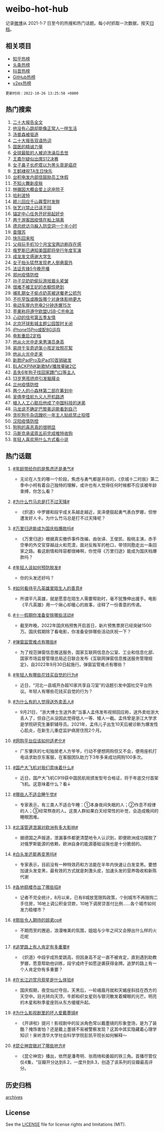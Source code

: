 # weibo-hot-hub

记录[微博](https://www.weibo.com)从 2021-1-7 日至今的热搜和热门话题。每小时抓取一次数据，按天[归档](archives)。

## 相关项目

- [知乎热榜](https://github.com/lonnyzhang423/zhihu-hot-hub)
- [头条热榜](https://github.com/lonnyzhang423/toutiao-hot-hub)
- [抖音热榜](https://github.com/lonnyzhang423/douyin-hot-hub)
- [GitHub热榜](https://github.com/lonnyzhang423/github-hot-hub)
- [v2ex热榜](https://github.com/lonnyzhang423/v2ex-hot-hub)


`更新时间：2022-10-26 13:25:58 +0800`

## 热门搜索

1. [二十大报告全文](https://m.weibo.cn/search?containerid=100103type%3D1%26t%3D10%26q%3D%23%E4%BA%8C%E5%8D%81%E5%A4%A7%E6%8A%A5%E5%91%8A%E5%85%A8%E6%96%87%23&stream_entry_id=51&isnewpage=1&extparam=seat%3D1%26pos%3D0%26cate%3D10103%26dgr%3D0%26filter_type%3Drealtimehot%26c_type%3D51%26display_time%3D1666761957%26pre_seqid%3D1666761957033022721252&luicode=10000011&lfid=106003type%253D25%2526t%253D3%2526disable_hot%253D1%2526filter_type%253Drealtimehot)
1. [他没有心跳却能像正常人一样生活](https://m.weibo.cn/search?containerid=100103type%3D1%26t%3D10%26q%3D%23%E4%BB%96%E6%B2%A1%E6%9C%89%E5%BF%83%E8%B7%B3%E5%8D%B4%E8%83%BD%E5%83%8F%E6%AD%A3%E5%B8%B8%E4%BA%BA%E4%B8%80%E6%A0%B7%E7%94%9F%E6%B4%BB%23&stream_entry_id=31&isnewpage=1&extparam=seat%3D1%26dgr%3D0%26q%3D%2523%25E4%25BB%2596%25E6%25B2%25A1%25E6%259C%2589%25E5%25BF%2583%25E8%25B7%25B3%25E5%258D%25B4%25E8%2583%25BD%25E5%2583%258F%25E6%25AD%25A3%25E5%25B8%25B8%25E4%25BA%25BA%25E4%25B8%2580%25E6%25A0%25B7%25E7%2594%259F%25E6%25B4%25BB%2523%26flag%3D0%26band_rank%3D1%26filter_type%3Drealtimehot%26pos%3D0%26realpos%3D1%26cate%3D0%26lcate%3D5001%26c_type%3D31%26display_time%3D1666761957%26pre_seqid%3D1666761957033022721252&luicode=10000011&lfid=106003type%253D25%2526t%253D3%2526disable_hot%253D1%2526filter_type%253Drealtimehot)
1. [汤普森被驱逐](https://m.weibo.cn/search?containerid=100103type%3D1%26t%3D10%26q%3D%23%E6%B1%A4%E6%99%AE%E6%A3%AE%E8%A2%AB%E9%A9%B1%E9%80%90%23&stream_entry_id=31&isnewpage=1&extparam=seat%3D1%26dgr%3D0%26q%3D%2523%25E6%25B1%25A4%25E6%2599%25AE%25E6%25A3%25AE%25E8%25A2%25AB%25E9%25A9%25B1%25E9%2580%2590%2523%26flag%3D1%26band_rank%3D2%26filter_type%3Drealtimehot%26pos%3D1%26realpos%3D2%26cate%3D0%26lcate%3D5001%26c_type%3D31%26display_time%3D1666761957%26pre_seqid%3D1666761957033022721252&luicode=10000011&lfid=106003type%253D25%2526t%253D3%2526disable_hot%253D1%2526filter_type%253Drealtimehot)
1. [二十大报告双语热词](https://m.weibo.cn/search?containerid=100103type%3D1%26t%3D10%26q%3D%23%E4%BA%8C%E5%8D%81%E5%A4%A7%E6%8A%A5%E5%91%8A%E5%8F%8C%E8%AF%AD%E7%83%AD%E8%AF%8D%23&stream_entry_id=31&isnewpage=1&extparam=seat%3D1%26dgr%3D0%26q%3D%2523%25E4%25BA%258C%25E5%258D%2581%25E5%25A4%25A7%25E6%258A%25A5%25E5%2591%258A%25E5%258F%258C%25E8%25AF%25AD%25E7%2583%25AD%25E8%25AF%258D%2523%26flag%3D0%26band_rank%3D3%26filter_type%3Drealtimehot%26pos%3D2%26realpos%3D3%26cate%3D0%26lcate%3D5001%26c_type%3D31%26display_time%3D1666761957%26pre_seqid%3D1666761957033022721252&luicode=10000011&lfid=106003type%253D25%2526t%253D3%2526disable_hot%253D1%2526filter_type%253Drealtimehot)
1. [国医的精诚力量](https://m.weibo.cn/search?containerid=100103type%3D1%26t%3D10%26q%3D%23%E5%9B%BD%E5%8C%BB%E7%9A%84%E7%B2%BE%E8%AF%9A%E5%8A%9B%E9%87%8F%23&stream_entry_id=31&isnewpage=1&extparam=seat%3D1%26adid%3D169050%26dgr%3D0%26q%3D%2523%25E5%259B%25BD%25E5%258C%25BB%25E7%259A%2584%25E7%25B2%25BE%25E8%25AF%259A%25E5%258A%259B%25E9%2587%258F%2523%26band_rank%3D4%26filter_type%3Drealtimehot%26pos%3D3%26cate%3D0%26lcate%3D5001%26c_type%3D31%26display_time%3D1666761957%26pre_seqid%3D1666761957033022721252&luicode=10000011&lfid=106003type%253D25%2526t%253D3%2526disable_hot%253D1%2526filter_type%253Drealtimehot)
1. [全球最脏的人被迫洗澡后去世](https://m.weibo.cn/search?containerid=100103type%3D1%26t%3D10%26q%3D%23%E5%85%A8%E7%90%83%E6%9C%80%E8%84%8F%E7%9A%84%E4%BA%BA%E8%A2%AB%E8%BF%AB%E6%B4%97%E6%BE%A1%E5%90%8E%E5%8E%BB%E4%B8%96%23&stream_entry_id=31&isnewpage=1&extparam=seat%3D1%26dgr%3D0%26q%3D%2523%25E5%2585%25A8%25E7%2590%2583%25E6%259C%2580%25E8%2584%258F%25E7%259A%2584%25E4%25BA%25BA%25E8%25A2%25AB%25E8%25BF%25AB%25E6%25B4%2597%25E6%25BE%25A1%25E5%2590%258E%25E5%258E%25BB%25E4%25B8%2596%2523%26flag%3D2%26band_rank%3D4%26filter_type%3Drealtimehot%26pos%3D4%26realpos%3D4%26cate%3D0%26lcate%3D5001%26c_type%3D31%26display_time%3D1666761957%26pre_seqid%3D1666761957033022721252&luicode=10000011&lfid=106003type%253D25%2526t%253D3%2526disable_hot%253D1%2526filter_type%253Drealtimehot)
1. [王嘉尔疑似出席S12决赛](https://m.weibo.cn/search?containerid=100103type%3D1%26t%3D10%26q%3D%23%E7%8E%8B%E5%98%89%E5%B0%94%E7%96%91%E4%BC%BC%E5%87%BA%E5%B8%ADS12%E5%86%B3%E8%B5%9B%23&stream_entry_id=31&isnewpage=1&extparam=seat%3D1%26dgr%3D0%26q%3D%2523%25E7%258E%258B%25E5%2598%2589%25E5%25B0%2594%25E7%2596%2591%25E4%25BC%25BC%25E5%2587%25BA%25E5%25B8%25ADS12%25E5%2586%25B3%25E8%25B5%259B%2523%26flag%3D2%26band_rank%3D5%26filter_type%3Drealtimehot%26pos%3D5%26realpos%3D5%26cate%3D0%26lcate%3D5001%26c_type%3D31%26display_time%3D1666761957%26pre_seqid%3D1666761957033022721252&luicode=10000011&lfid=106003type%253D25%2526t%253D3%2526disable_hot%253D1%2526filter_type%253Drealtimehot)
1. [女子鼻子长疙瘩以为黑头竟是癌症](https://m.weibo.cn/search?containerid=100103type%3D1%26t%3D10%26q%3D%23%E5%A5%B3%E5%AD%90%E9%BC%BB%E5%AD%90%E9%95%BF%E7%96%99%E7%98%A9%E4%BB%A5%E4%B8%BA%E9%BB%91%E5%A4%B4%E7%AB%9F%E6%98%AF%E7%99%8C%E7%97%87%23&stream_entry_id=31&isnewpage=1&extparam=seat%3D1%26dgr%3D0%26q%3D%2523%25E5%25A5%25B3%25E5%25AD%2590%25E9%25BC%25BB%25E5%25AD%2590%25E9%2595%25BF%25E7%2596%2599%25E7%2598%25A9%25E4%25BB%25A5%25E4%25B8%25BA%25E9%25BB%2591%25E5%25A4%25B4%25E7%25AB%259F%25E6%2598%25AF%25E7%2599%258C%25E7%2597%2587%2523%26flag%3D0%26band_rank%3D6%26filter_type%3Drealtimehot%26pos%3D6%26realpos%3D6%26cate%3D0%26lcate%3D5001%26c_type%3D31%26display_time%3D1666761957%26pre_seqid%3D1666761957033022721252&luicode=10000011&lfid=106003type%253D25%2526t%253D3%2526disable_hot%253D1%2526filter_type%253Drealtimehot)
1. [王鹤棣祝TA生日快乐](https://m.weibo.cn/search?containerid=100103type%3D1%26t%3D10%26q%3D%23%E7%8E%8B%E9%B9%A4%E6%A3%A3%E7%A5%9DTA%E7%94%9F%E6%97%A5%E5%BF%AB%E4%B9%90%23&stream_entry_id=31&isnewpage=1&extparam=seat%3D1%26adid%3D169052%26dgr%3D0%26q%3D%2523%25E7%258E%258B%25E9%25B9%25A4%25E6%25A3%25A3%25E7%25A5%259DTA%25E7%2594%259F%25E6%2597%25A5%25E5%25BF%25AB%25E4%25B9%2590%2523%26band_rank%3D7%26topic_ad%3D1%26filter_type%3Drealtimehot%26pos%3D7%26cate%3D0%26lcate%3D5001%26c_type%3D31%26display_time%3D1666761957%26pre_seqid%3D1666761957033022721252&luicode=10000011&lfid=106003type%253D25%2526t%253D3%2526disable_hot%253D1%2526filter_type%253Drealtimehot)
1. [台积电发内部信鼓励员工休假](https://m.weibo.cn/search?containerid=100103type%3D1%26t%3D10%26q%3D%23%E5%8F%B0%E7%A7%AF%E7%94%B5%E5%8F%91%E5%86%85%E9%83%A8%E4%BF%A1%E9%BC%93%E5%8A%B1%E5%91%98%E5%B7%A5%E4%BC%91%E5%81%87%23&stream_entry_id=31&isnewpage=1&extparam=seat%3D1%26dgr%3D0%26q%3D%2523%25E5%258F%25B0%25E7%25A7%25AF%25E7%2594%25B5%25E5%258F%2591%25E5%2586%2585%25E9%2583%25A8%25E4%25BF%25A1%25E9%25BC%2593%25E5%258A%25B1%25E5%2591%2598%25E5%25B7%25A5%25E4%25BC%2591%25E5%2581%2587%2523%26flag%3D1%26band_rank%3D7%26filter_type%3Drealtimehot%26pos%3D8%26realpos%3D7%26cate%3D0%26lcate%3D5001%26c_type%3D31%26display_time%3D1666761957%26pre_seqid%3D1666761957033022721252&luicode=10000011&lfid=106003type%253D25%2526t%253D3%2526disable_hot%253D1%2526filter_type%253Drealtimehot)
1. [不知火舞新皮肤](https://m.weibo.cn/search?containerid=100103type%3D1%26t%3D10%26q%3D%23%E4%B8%8D%E7%9F%A5%E7%81%AB%E8%88%9E%E6%96%B0%E7%9A%AE%E8%82%A4%23&stream_entry_id=31&isnewpage=1&extparam=seat%3D1%26dgr%3D0%26q%3D%2523%25E4%25B8%258D%25E7%259F%25A5%25E7%2581%25AB%25E8%2588%259E%25E6%2596%25B0%25E7%259A%25AE%25E8%2582%25A4%2523%26flag%3D0%26band_rank%3D8%26filter_type%3Drealtimehot%26pos%3D9%26realpos%3D8%26cate%3D0%26lcate%3D5001%26c_type%3D31%26display_time%3D1666761957%26pre_seqid%3D1666761957033022721252&luicode=10000011&lfid=106003type%253D25%2526t%253D3%2526disable_hot%253D1%2526filter_type%253Drealtimehot)
1. [林徽因大概会爱上这座院子](https://m.weibo.cn/search?containerid=100103type%3D1%26t%3D10%26q%3D%23%E6%9E%97%E5%BE%BD%E5%9B%A0%E5%A4%A7%E6%A6%82%E4%BC%9A%E7%88%B1%E4%B8%8A%E8%BF%99%E5%BA%A7%E9%99%A2%E5%AD%90%23&stream_entry_id=31&isnewpage=1&extparam=seat%3D1%26dgr%3D0%26q%3D%2523%25E6%259E%2597%25E5%25BE%25BD%25E5%259B%25A0%25E5%25A4%25A7%25E6%25A6%2582%25E4%25BC%259A%25E7%2588%25B1%25E4%25B8%258A%25E8%25BF%2599%25E5%25BA%25A7%25E9%2599%25A2%25E5%25AD%2590%2523%26flag%3D0%26band_rank%3D9%26filter_type%3Drealtimehot%26pos%3D10%26realpos%3D9%26cate%3D0%26lcate%3D5001%26c_type%3D31%26display_time%3D1666761957%26pre_seqid%3D1666761957033022721252&luicode=10000011&lfid=106003type%253D25%2526t%253D3%2526disable_hot%253D1%2526filter_type%253Drealtimehot)
1. [哈利波特](https://m.weibo.cn/search?containerid=100103type%3D1%26t%3D10%26q%3D%E5%93%88%E5%88%A9%E6%B3%A2%E7%89%B9&stream_entry_id=31&isnewpage=1&extparam=seat%3D1%26dgr%3D0%26q%3D%25E5%2593%2588%25E5%2588%25A9%25E6%25B3%25A2%25E7%2589%25B9%26flag%3D0%26band_rank%3D10%26filter_type%3Drealtimehot%26pos%3D11%26realpos%3D10%26cate%3D0%26lcate%3D5001%26c_type%3D31%26display_time%3D1666761957%26pre_seqid%3D1666761957033022721252&luicode=10000011&lfid=106003type%253D25%2526t%253D3%2526disable_hot%253D1%2526filter_type%253Drealtimehot)
1. [颖儿回应千山暮雪时发胖](https://m.weibo.cn/search?containerid=100103type%3D1%26t%3D10%26q%3D%23%E9%A2%96%E5%84%BF%E5%9B%9E%E5%BA%94%E5%8D%83%E5%B1%B1%E6%9A%AE%E9%9B%AA%E6%97%B6%E5%8F%91%E8%83%96%23&stream_entry_id=31&isnewpage=1&extparam=seat%3D1%26dgr%3D0%26q%3D%2523%25E9%25A2%2596%25E5%2584%25BF%25E5%259B%259E%25E5%25BA%2594%25E5%258D%2583%25E5%25B1%25B1%25E6%259A%25AE%25E9%259B%25AA%25E6%2597%25B6%25E5%258F%2591%25E8%2583%2596%2523%26flag%3D1%26band_rank%3D11%26filter_type%3Drealtimehot%26pos%3D12%26realpos%3D11%26cate%3D0%26lcate%3D5001%26c_type%3D31%26display_time%3D1666761957%26pre_seqid%3D1666761957033022721252&luicode=10000011&lfid=106003type%253D25%2526t%253D3%2526disable_hot%253D1%2526filter_type%253Drealtimehot)
1. [张艺兴禁止已读不回](https://m.weibo.cn/search?containerid=100103type%3D1%26t%3D10%26q%3D%23%E5%BC%A0%E8%89%BA%E5%85%B4%E7%A6%81%E6%AD%A2%E5%B7%B2%E8%AF%BB%E4%B8%8D%E5%9B%9E%23&stream_entry_id=31&isnewpage=1&extparam=seat%3D1%26dgr%3D0%26q%3D%2523%25E5%25BC%25A0%25E8%2589%25BA%25E5%2585%25B4%25E7%25A6%2581%25E6%25AD%25A2%25E5%25B7%25B2%25E8%25AF%25BB%25E4%25B8%258D%25E5%259B%259E%2523%26flag%3D1%26band_rank%3D12%26filter_type%3Drealtimehot%26pos%3D13%26realpos%3D12%26cate%3D0%26lcate%3D5001%26c_type%3D31%26display_time%3D1666761957%26pre_seqid%3D1666761957033022721252&luicode=10000011&lfid=106003type%253D25%2526t%253D3%2526disable_hot%253D1%2526filter_type%253Drealtimehot)
1. [锚定中心任务开好局起好步](https://m.weibo.cn/search?containerid=100103type%3D1%26t%3D10%26q%3D%23%E9%94%9A%E5%AE%9A%E4%B8%AD%E5%BF%83%E4%BB%BB%E5%8A%A1%E5%BC%80%E5%A5%BD%E5%B1%80%E8%B5%B7%E5%A5%BD%E6%AD%A5%23&stream_entry_id=31&isnewpage=1&extparam=seat%3D1%26dgr%3D0%26q%3D%2523%25E9%2594%259A%25E5%25AE%259A%25E4%25B8%25AD%25E5%25BF%2583%25E4%25BB%25BB%25E5%258A%25A1%25E5%25BC%2580%25E5%25A5%25BD%25E5%25B1%2580%25E8%25B5%25B7%25E5%25A5%25BD%25E6%25AD%25A5%2523%26flag%3D0%26band_rank%3D13%26filter_type%3Drealtimehot%26pos%3D14%26realpos%3D13%26cate%3D0%26lcate%3D5001%26c_type%3D31%26display_time%3D1666761957%26pre_seqid%3D1666761957033022721252&luicode=10000011&lfid=106003type%253D25%2526t%253D3%2526disable_hot%253D1%2526filter_type%253Drealtimehot)
1. [两千游客因疫情在船上隔离](https://m.weibo.cn/search?containerid=100103type%3D1%26t%3D10%26q%3D%23%E4%B8%A4%E5%8D%83%E6%B8%B8%E5%AE%A2%E5%9B%A0%E7%96%AB%E6%83%85%E5%9C%A8%E8%88%B9%E4%B8%8A%E9%9A%94%E7%A6%BB%23&stream_entry_id=31&isnewpage=1&extparam=seat%3D1%26dgr%3D0%26q%3D%2523%25E4%25B8%25A4%25E5%258D%2583%25E6%25B8%25B8%25E5%25AE%25A2%25E5%259B%25A0%25E7%2596%25AB%25E6%2583%2585%25E5%259C%25A8%25E8%2588%25B9%25E4%25B8%258A%25E9%259A%2594%25E7%25A6%25BB%2523%26flag%3D2%26band_rank%3D14%26filter_type%3Drealtimehot%26pos%3D15%26realpos%3D14%26cate%3D0%26lcate%3D5001%26c_type%3D31%26display_time%3D1666761957%26pre_seqid%3D1666761957033022721252&luicode=10000011&lfid=106003type%253D25%2526t%253D3%2526disable_hot%253D1%2526filter_type%253Drealtimehot)
1. [德总统访乌躲入防空洞一个半小时](https://m.weibo.cn/search?containerid=100103type%3D1%26t%3D10%26q%3D%23%E5%BE%B7%E6%80%BB%E7%BB%9F%E8%AE%BF%E4%B9%8C%E8%BA%B2%E5%85%A5%E9%98%B2%E7%A9%BA%E6%B4%9E%E4%B8%80%E4%B8%AA%E5%8D%8A%E5%B0%8F%E6%97%B6%23&stream_entry_id=31&isnewpage=1&extparam=seat%3D1%26dgr%3D0%26q%3D%2523%25E5%25BE%25B7%25E6%2580%25BB%25E7%25BB%259F%25E8%25AE%25BF%25E4%25B9%258C%25E8%25BA%25B2%25E5%2585%25A5%25E9%2598%25B2%25E7%25A9%25BA%25E6%25B4%259E%25E4%25B8%2580%25E4%25B8%25AA%25E5%258D%258A%25E5%25B0%258F%25E6%2597%25B6%2523%26flag%3D1%26band_rank%3D15%26filter_type%3Drealtimehot%26pos%3D16%26realpos%3D15%26cate%3D0%26lcate%3D5001%26c_type%3D31%26display_time%3D1666761957%26pre_seqid%3D1666761957033022721252&luicode=10000011&lfid=106003type%253D25%2526t%253D3%2526disable_hot%253D1%2526filter_type%253Drealtimehot)
1. [查理苏](https://m.weibo.cn/search?containerid=100103type%3D1%26t%3D10%26q%3D%E6%9F%A5%E7%90%86%E8%8B%8F&stream_entry_id=31&isnewpage=1&extparam=seat%3D1%26dgr%3D0%26q%3D%25E6%259F%25A5%25E7%2590%2586%25E8%258B%258F%26flag%3D1%26band_rank%3D16%26filter_type%3Drealtimehot%26pos%3D17%26realpos%3D16%26cate%3D0%26lcate%3D5001%26c_type%3D31%26display_time%3D1666761957%26pre_seqid%3D1666761957033022721252&luicode=10000011&lfid=106003type%253D25%2526t%253D3%2526disable_hot%253D1%2526filter_type%253Drealtimehot)
1. [快乐回来啦](https://m.weibo.cn/search?containerid=100103type%3D1%26t%3D10%26q%3D%E5%BF%AB%E4%B9%90%E5%9B%9E%E6%9D%A5%E5%95%A6&stream_entry_id=31&isnewpage=1&extparam=seat%3D1%26dgr%3D0%26q%3D%25E5%25BF%25AB%25E4%25B9%2590%25E5%259B%259E%25E6%259D%25A5%25E5%2595%25A6%26flag%3D0%26band_rank%3D17%26filter_type%3Drealtimehot%26pos%3D18%26realpos%3D17%26cate%3D0%26lcate%3D5001%26c_type%3D31%26display_time%3D1666761957%26pre_seqid%3D1666761957033022721252&luicode=10000011&lfid=106003type%253D25%2526t%253D3%2526disable_hot%253D1%2526filter_type%253Drealtimehot)
1. [父母玩手机10个月宝宝两边刷存在感](https://m.weibo.cn/search?containerid=100103type%3D1%26t%3D10%26q%3D%23%E7%88%B6%E6%AF%8D%E7%8E%A9%E6%89%8B%E6%9C%BA10%E4%B8%AA%E6%9C%88%E5%AE%9D%E5%AE%9D%E4%B8%A4%E8%BE%B9%E5%88%B7%E5%AD%98%E5%9C%A8%E6%84%9F%23&stream_entry_id=31&isnewpage=1&extparam=seat%3D1%26dgr%3D0%26q%3D%2523%25E7%2588%25B6%25E6%25AF%258D%25E7%258E%25A9%25E6%2589%258B%25E6%259C%25BA10%25E4%25B8%25AA%25E6%259C%2588%25E5%25AE%259D%25E5%25AE%259D%25E4%25B8%25A4%25E8%25BE%25B9%25E5%2588%25B7%25E5%25AD%2598%25E5%259C%25A8%25E6%2584%259F%2523%26flag%3D0%26band_rank%3D18%26filter_type%3Drealtimehot%26pos%3D19%26realpos%3D18%26cate%3D0%26lcate%3D5001%26c_type%3D31%26display_time%3D1666761957%26pre_seqid%3D1666761957033022721252&luicode=10000011&lfid=106003type%253D25%2526t%253D3%2526disable_hot%253D1%2526filter_type%253Drealtimehot)
1. [俄罗斯已通知美国即将举行年度军演](https://m.weibo.cn/search?containerid=100103type%3D1%26t%3D10%26q%3D%23%E4%BF%84%E7%BD%97%E6%96%AF%E5%B7%B2%E9%80%9A%E7%9F%A5%E7%BE%8E%E5%9B%BD%E5%8D%B3%E5%B0%86%E4%B8%BE%E8%A1%8C%E5%B9%B4%E5%BA%A6%E5%86%9B%E6%BC%94%23&stream_entry_id=31&isnewpage=1&extparam=seat%3D1%26dgr%3D0%26q%3D%2523%25E4%25BF%2584%25E7%25BD%2597%25E6%2596%25AF%25E5%25B7%25B2%25E9%2580%259A%25E7%259F%25A5%25E7%25BE%258E%25E5%259B%25BD%25E5%258D%25B3%25E5%25B0%2586%25E4%25B8%25BE%25E8%25A1%258C%25E5%25B9%25B4%25E5%25BA%25A6%25E5%2586%259B%25E6%25BC%2594%2523%26flag%3D0%26band_rank%3D19%26filter_type%3Drealtimehot%26pos%3D20%26realpos%3D19%26cate%3D0%26lcate%3D5001%26c_type%3D31%26display_time%3D1666761957%26pre_seqid%3D1666761957033022721252&luicode=10000011&lfid=106003type%253D25%2526t%253D3%2526disable_hot%253D1%2526filter_type%253Drealtimehot)
1. [成龙发文感谢大学生](https://m.weibo.cn/search?containerid=100103type%3D1%26t%3D10%26q%3D%23%E6%88%90%E9%BE%99%E5%8F%91%E6%96%87%E6%84%9F%E8%B0%A2%E5%A4%A7%E5%AD%A6%E7%94%9F%23&stream_entry_id=31&isnewpage=1&extparam=seat%3D1%26dgr%3D0%26q%3D%2523%25E6%2588%2590%25E9%25BE%2599%25E5%258F%2591%25E6%2596%2587%25E6%2584%259F%25E8%25B0%25A2%25E5%25A4%25A7%25E5%25AD%25A6%25E7%2594%259F%2523%26flag%3D0%26band_rank%3D20%26filter_type%3Drealtimehot%26pos%3D21%26realpos%3D20%26cate%3D0%26lcate%3D5001%26c_type%3D31%26display_time%3D1666761957%26pre_seqid%3D1666761957033022721252&luicode=10000011&lfid=106003type%253D25%2526t%253D3%2526disable_hot%253D1%2526filter_type%253Drealtimehot)
1. [女子抬头猛然发现老人倒悬窗外](https://m.weibo.cn/search?containerid=100103type%3D1%26t%3D10%26q%3D%23%E5%A5%B3%E5%AD%90%E6%8A%AC%E5%A4%B4%E7%8C%9B%E7%84%B6%E5%8F%91%E7%8E%B0%E8%80%81%E4%BA%BA%E5%80%92%E6%82%AC%E7%AA%97%E5%A4%96%23&stream_entry_id=31&isnewpage=1&extparam=seat%3D1%26dgr%3D0%26q%3D%2523%25E5%25A5%25B3%25E5%25AD%2590%25E6%258A%25AC%25E5%25A4%25B4%25E7%258C%259B%25E7%2584%25B6%25E5%258F%2591%25E7%258E%25B0%25E8%2580%2581%25E4%25BA%25BA%25E5%2580%2592%25E6%2582%25AC%25E7%25AA%2597%25E5%25A4%2596%2523%26flag%3D1%26band_rank%3D21%26filter_type%3Drealtimehot%26pos%3D22%26realpos%3D21%26cate%3D0%26lcate%3D5001%26c_type%3D31%26display_time%3D1666761957%26pre_seqid%3D1666761957033022721252&luicode=10000011&lfid=106003type%253D25%2526t%253D3%2526disable_hot%253D1%2526filter_type%253Drealtimehot)
1. [法证先锋5今晚开播](https://m.weibo.cn/search?containerid=100103type%3D1%26t%3D10%26q%3D%23%E6%B3%95%E8%AF%81%E5%85%88%E9%94%8B5%E4%BB%8A%E6%99%9A%E5%BC%80%E6%92%AD%23&stream_entry_id=31&isnewpage=1&extparam=seat%3D1%26dgr%3D0%26q%3D%2523%25E6%25B3%2595%25E8%25AF%2581%25E5%2585%2588%25E9%2594%258B5%25E4%25BB%258A%25E6%2599%259A%25E5%25BC%2580%25E6%2592%25AD%2523%26flag%3D0%26band_rank%3D22%26filter_type%3Drealtimehot%26pos%3D23%26realpos%3D22%26cate%3D0%26lcate%3D5001%26c_type%3D31%26display_time%3D1666761957%26pre_seqid%3D1666761957033022721252&luicode=10000011&lfid=106003type%253D25%2526t%253D3%2526disable_hot%253D1%2526filter_type%253Drealtimehot)
1. [郑州疫情防控](https://m.weibo.cn/search?containerid=100103type%3D1%26t%3D10%26q%3D%23%E9%83%91%E5%B7%9E%E7%96%AB%E6%83%85%E9%98%B2%E6%8E%A7%23&stream_entry_id=31&isnewpage=1&extparam=seat%3D1%26dgr%3D0%26q%3D%2523%25E9%2583%2591%25E5%25B7%259E%25E7%2596%25AB%25E6%2583%2585%25E9%2598%25B2%25E6%258E%25A7%2523%26flag%3D0%26band_rank%3D23%26filter_type%3Drealtimehot%26pos%3D24%26realpos%3D23%26cate%3D0%26lcate%3D5001%26c_type%3D31%26display_time%3D1666761957%26pre_seqid%3D1666761957033022721252&luicode=10000011&lfid=106003type%253D25%2526t%253D3%2526disable_hot%253D1%2526filter_type%253Drealtimehot)
1. [孙子见奶奶偷玩游戏眉头紧皱](https://m.weibo.cn/search?containerid=100103type%3D1%26t%3D10%26q%3D%23%E5%AD%99%E5%AD%90%E8%A7%81%E5%A5%B6%E5%A5%B6%E5%81%B7%E7%8E%A9%E6%B8%B8%E6%88%8F%E7%9C%89%E5%A4%B4%E7%B4%A7%E7%9A%B1%23&stream_entry_id=31&isnewpage=1&extparam=seat%3D1%26dgr%3D0%26q%3D%2523%25E5%25AD%2599%25E5%25AD%2590%25E8%25A7%2581%25E5%25A5%25B6%25E5%25A5%25B6%25E5%2581%25B7%25E7%258E%25A9%25E6%25B8%25B8%25E6%2588%258F%25E7%259C%2589%25E5%25A4%25B4%25E7%25B4%25A7%25E7%259A%25B1%2523%26flag%3D0%26band_rank%3D24%26filter_type%3Drealtimehot%26pos%3D25%26realpos%3D24%26cate%3D0%26lcate%3D5001%26c_type%3D31%26display_time%3D1666761957%26pre_seqid%3D1666761957033022721252&luicode=10000011&lfid=106003type%253D25%2526t%253D3%2526disable_hot%253D1%2526filter_type%253Drealtimehot)
1. [很难不被王妃的衣橱惊艳到](https://m.weibo.cn/search?containerid=100103type%3D1%26t%3D10%26q%3D%23%E5%BE%88%E9%9A%BE%E4%B8%8D%E8%A2%AB%E7%8E%8B%E5%A6%83%E7%9A%84%E8%A1%A3%E6%A9%B1%E6%83%8A%E8%89%B3%E5%88%B0%23&stream_entry_id=31&isnewpage=1&extparam=seat%3D1%26dgr%3D0%26q%3D%2523%25E5%25BE%2588%25E9%259A%25BE%25E4%25B8%258D%25E8%25A2%25AB%25E7%258E%258B%25E5%25A6%2583%25E7%259A%2584%25E8%25A1%25A3%25E6%25A9%25B1%25E6%2583%258A%25E8%2589%25B3%25E5%2588%25B0%2523%26flag%3D0%26band_rank%3D25%26filter_type%3Drealtimehot%26pos%3D26%26realpos%3D25%26cate%3D0%26lcate%3D5001%26c_type%3D31%26display_time%3D1666761957%26pre_seqid%3D1666761957033022721252&luicode=10000011&lfid=106003type%253D25%2526t%253D3%2526disable_hot%253D1%2526filter_type%253Drealtimehot)
1. [哺乳期女子偷点奶茶被送餐老公抓包](https://m.weibo.cn/search?containerid=100103type%3D1%26t%3D10%26q%3D%23%E5%93%BA%E4%B9%B3%E6%9C%9F%E5%A5%B3%E5%AD%90%E5%81%B7%E7%82%B9%E5%A5%B6%E8%8C%B6%E8%A2%AB%E9%80%81%E9%A4%90%E8%80%81%E5%85%AC%E6%8A%93%E5%8C%85%23&stream_entry_id=31&isnewpage=1&extparam=seat%3D1%26dgr%3D0%26q%3D%2523%25E5%2593%25BA%25E4%25B9%25B3%25E6%259C%259F%25E5%25A5%25B3%25E5%25AD%2590%25E5%2581%25B7%25E7%2582%25B9%25E5%25A5%25B6%25E8%258C%25B6%25E8%25A2%25AB%25E9%2580%2581%25E9%25A4%2590%25E8%2580%2581%25E5%2585%25AC%25E6%258A%2593%25E5%258C%2585%2523%26flag%3D0%26band_rank%3D26%26filter_type%3Drealtimehot%26pos%3D27%26realpos%3D26%26cate%3D0%26lcate%3D5001%26c_type%3D31%26display_time%3D1666761957%26pre_seqid%3D1666761957033022721252&luicode=10000011&lfid=106003type%253D25%2526t%253D3%2526disable_hot%253D1%2526filter_type%253Drealtimehot)
1. [不吃早饭或晚饭哪个对身体影响更大](https://m.weibo.cn/search?containerid=100103type%3D1%26t%3D10%26q%3D%23%E4%B8%8D%E5%90%83%E6%97%A9%E9%A5%AD%E6%88%96%E6%99%9A%E9%A5%AD%E5%93%AA%E4%B8%AA%E5%AF%B9%E8%BA%AB%E4%BD%93%E5%BD%B1%E5%93%8D%E6%9B%B4%E5%A4%A7%23&stream_entry_id=31&isnewpage=1&extparam=seat%3D1%26dgr%3D0%26q%3D%2523%25E4%25B8%258D%25E5%2590%2583%25E6%2597%25A9%25E9%25A5%25AD%25E6%2588%2596%25E6%2599%259A%25E9%25A5%25AD%25E5%2593%25AA%25E4%25B8%25AA%25E5%25AF%25B9%25E8%25BA%25AB%25E4%25BD%2593%25E5%25BD%25B1%25E5%2593%258D%25E6%259B%25B4%25E5%25A4%25A7%2523%26flag%3D1%26band_rank%3D27%26filter_type%3Drealtimehot%26pos%3D28%26realpos%3D27%26cate%3D0%26lcate%3D5001%26c_type%3D31%26display_time%3D1666761957%26pre_seqid%3D1666761957033022721252&luicode=10000011&lfid=106003type%253D25%2526t%253D3%2526disable_hot%253D1%2526filter_type%253Drealtimehot)
1. [电动车屋内充电2分钟连爆15次](https://m.weibo.cn/search?containerid=100103type%3D1%26t%3D10%26q%3D%23%E7%94%B5%E5%8A%A8%E8%BD%A6%E5%B1%8B%E5%86%85%E5%85%85%E7%94%B52%E5%88%86%E9%92%9F%E8%BF%9E%E7%88%8615%E6%AC%A1%23&stream_entry_id=31&isnewpage=1&extparam=seat%3D1%26dgr%3D0%26q%3D%2523%25E7%2594%25B5%25E5%258A%25A8%25E8%25BD%25A6%25E5%25B1%258B%25E5%2586%2585%25E5%2585%2585%25E7%2594%25B52%25E5%2588%2586%25E9%2592%259F%25E8%25BF%259E%25E7%2588%258615%25E6%25AC%25A1%2523%26flag%3D1%26band_rank%3D28%26filter_type%3Drealtimehot%26pos%3D29%26realpos%3D28%26cate%3D0%26lcate%3D5001%26c_type%3D31%26display_time%3D1666761957%26pre_seqid%3D1666761957033022721252&luicode=10000011&lfid=106003type%253D25%2526t%253D3%2526disable_hot%253D1%2526filter_type%253Drealtimehot)
1. [苹果称将遵守欧盟USB-C充电法](https://m.weibo.cn/search?containerid=100103type%3D1%26t%3D10%26q%3D%23%E8%8B%B9%E6%9E%9C%E7%A7%B0%E5%B0%86%E9%81%B5%E5%AE%88%E6%AC%A7%E7%9B%9FUSB-C%E5%85%85%E7%94%B5%E6%B3%95%23&stream_entry_id=31&isnewpage=1&extparam=seat%3D1%26dgr%3D0%26q%3D%2523%25E8%258B%25B9%25E6%259E%259C%25E7%25A7%25B0%25E5%25B0%2586%25E9%2581%25B5%25E5%25AE%2588%25E6%25AC%25A7%25E7%259B%259FUSB-C%25E5%2585%2585%25E7%2594%25B5%25E6%25B3%2595%2523%26flag%3D0%26band_rank%3D29%26filter_type%3Drealtimehot%26pos%3D30%26realpos%3D29%26cate%3D0%26lcate%3D5001%26c_type%3D31%26display_time%3D1666761957%26pre_seqid%3D1666761957033022721252&luicode=10000011&lfid=106003type%253D25%2526t%253D3%2526disable_hot%253D1%2526filter_type%253Drealtimehot)
1. [心动的信号第五季友情](https://m.weibo.cn/search?containerid=100103type%3D1%26t%3D10%26q%3D%23%E5%BF%83%E5%8A%A8%E7%9A%84%E4%BF%A1%E5%8F%B7%E7%AC%AC%E4%BA%94%E5%AD%A3%E5%8F%8B%E6%83%85%23&stream_entry_id=31&isnewpage=1&extparam=seat%3D1%26dgr%3D0%26q%3D%2523%25E5%25BF%2583%25E5%258A%25A8%25E7%259A%2584%25E4%25BF%25A1%25E5%258F%25B7%25E7%25AC%25AC%25E4%25BA%2594%25E5%25AD%25A3%25E5%258F%258B%25E6%2583%2585%2523%26flag%3D1%26band_rank%3D30%26filter_type%3Drealtimehot%26pos%3D31%26realpos%3D30%26cate%3D0%26lcate%3D5001%26c_type%3D31%26display_time%3D1666761957%26pre_seqid%3D1666761957033022721252&luicode=10000011&lfid=106003type%253D25%2526t%253D3%2526disable_hot%253D1%2526filter_type%253Drealtimehot)
1. [北京环球影城主题公园暂时关闭](https://m.weibo.cn/search?containerid=100103type%3D1%26t%3D10%26q%3D%23%E5%8C%97%E4%BA%AC%E7%8E%AF%E7%90%83%E5%BD%B1%E5%9F%8E%E4%B8%BB%E9%A2%98%E5%85%AC%E5%9B%AD%E6%9A%82%E6%97%B6%E5%85%B3%E9%97%AD%23&stream_entry_id=31&isnewpage=1&extparam=seat%3D1%26dgr%3D0%26q%3D%2523%25E5%258C%2597%25E4%25BA%25AC%25E7%258E%25AF%25E7%2590%2583%25E5%25BD%25B1%25E5%259F%258E%25E4%25B8%25BB%25E9%25A2%2598%25E5%2585%25AC%25E5%259B%25AD%25E6%259A%2582%25E6%2597%25B6%25E5%2585%25B3%25E9%2597%25AD%2523%26flag%3D0%26band_rank%3D31%26filter_type%3Drealtimehot%26pos%3D32%26realpos%3D31%26cate%3D0%26lcate%3D5001%26c_type%3D31%26display_time%3D1666761957%26pre_seqid%3D1666761957033022721252&luicode=10000011&lfid=106003type%253D25%2526t%253D3%2526disable_hot%253D1%2526filter_type%253Drealtimehot)
1. [iPhone15Pro或配8G运存](https://m.weibo.cn/search?containerid=100103type%3D1%26t%3D10%26q%3D%23iPhone15Pro%E6%88%96%E9%85%8D8G%E8%BF%90%E5%AD%98%23&stream_entry_id=31&isnewpage=1&extparam=seat%3D1%26dgr%3D0%26q%3D%2523iPhone15Pro%25E6%2588%2596%25E9%2585%258D8G%25E8%25BF%2590%25E5%25AD%2598%2523%26flag%3D0%26band_rank%3D32%26filter_type%3Drealtimehot%26pos%3D33%26realpos%3D32%26cate%3D0%26lcate%3D5001%26c_type%3D31%26display_time%3D1666761957%26pre_seqid%3D1666761957033022721252&luicode=10000011&lfid=106003type%253D25%2526t%253D3%2526disable_hot%253D1%2526filter_type%253Drealtimehot)
1. [电影重启2定档](https://m.weibo.cn/search?containerid=100103type%3D1%26t%3D10%26q%3D%23%E7%94%B5%E5%BD%B1%E9%87%8D%E5%90%AF2%E5%AE%9A%E6%A1%A3%23&stream_entry_id=31&isnewpage=1&extparam=seat%3D1%26dgr%3D0%26q%3D%2523%25E7%2594%25B5%25E5%25BD%25B1%25E9%2587%258D%25E5%2590%25AF2%25E5%25AE%259A%25E6%25A1%25A3%2523%26flag%3D1%26band_rank%3D33%26filter_type%3Drealtimehot%26pos%3D34%26realpos%3D33%26cate%3D0%26lcate%3D5001%26c_type%3D31%26display_time%3D1666761957%26pre_seqid%3D1666761957033022721252&luicode=10000011&lfid=106003type%253D25%2526t%253D3%2526disable_hot%253D1%2526filter_type%253Drealtimehot)
1. [他从火光中走来男演员身高](https://m.weibo.cn/search?containerid=100103type%3D1%26t%3D10%26q%3D%23%E4%BB%96%E4%BB%8E%E7%81%AB%E5%85%89%E4%B8%AD%E8%B5%B0%E6%9D%A5%E7%94%B7%E6%BC%94%E5%91%98%E8%BA%AB%E9%AB%98%23&stream_entry_id=31&isnewpage=1&extparam=seat%3D1%26dgr%3D0%26q%3D%2523%25E4%25BB%2596%25E4%25BB%258E%25E7%2581%25AB%25E5%2585%2589%25E4%25B8%25AD%25E8%25B5%25B0%25E6%259D%25A5%25E7%2594%25B7%25E6%25BC%2594%25E5%2591%2598%25E8%25BA%25AB%25E9%25AB%2598%2523%26flag%3D0%26band_rank%3D34%26filter_type%3Drealtimehot%26pos%3D35%26realpos%3D34%26cate%3D0%26lcate%3D5001%26c_type%3D31%26display_time%3D1666761957%26pre_seqid%3D1666761957033022721252&luicode=10000011&lfid=106003type%253D25%2526t%253D3%2526disable_hot%253D1%2526filter_type%253Drealtimehot)
1. [易烊千玺奇迹笨小孩定妆照花絮](https://m.weibo.cn/search?containerid=100103type%3D1%26t%3D10%26q%3D%23%E6%98%93%E7%83%8A%E5%8D%83%E7%8E%BA%E5%A5%87%E8%BF%B9%E7%AC%A8%E5%B0%8F%E5%AD%A9%E5%AE%9A%E5%A6%86%E7%85%A7%E8%8A%B1%E7%B5%AE%23&stream_entry_id=31&isnewpage=1&extparam=seat%3D1%26dgr%3D0%26q%3D%2523%25E6%2598%2593%25E7%2583%258A%25E5%258D%2583%25E7%258E%25BA%25E5%25A5%2587%25E8%25BF%25B9%25E7%25AC%25A8%25E5%25B0%258F%25E5%25AD%25A9%25E5%25AE%259A%25E5%25A6%2586%25E7%2585%25A7%25E8%258A%25B1%25E7%25B5%25AE%2523%26flag%3D0%26band_rank%3D35%26filter_type%3Drealtimehot%26pos%3D36%26realpos%3D35%26cate%3D0%26lcate%3D5001%26c_type%3D31%26display_time%3D1666761957%26pre_seqid%3D1666761957033022721252&luicode=10000011&lfid=106003type%253D25%2526t%253D3%2526disable_hot%253D1%2526filter_type%253Drealtimehot)
1. [他从火光中走来](https://m.weibo.cn/search?containerid=100103type%3D1%26t%3D10%26q%3D%E4%BB%96%E4%BB%8E%E7%81%AB%E5%85%89%E4%B8%AD%E8%B5%B0%E6%9D%A5&stream_entry_id=31&isnewpage=1&extparam=seat%3D1%26dgr%3D0%26q%3D%25E4%25BB%2596%25E4%25BB%258E%25E7%2581%25AB%25E5%2585%2589%25E4%25B8%25AD%25E8%25B5%25B0%25E6%259D%25A5%26flag%3D0%26band_rank%3D36%26filter_type%3Drealtimehot%26pos%3D37%26realpos%3D36%26cate%3D0%26lcate%3D5001%26c_type%3D31%26display_time%3D1666761957%26pre_seqid%3D1666761957033022721252&luicode=10000011&lfid=106003type%253D25%2526t%253D3%2526disable_hot%253D1%2526filter_type%253Drealtimehot)
1. [新款iPadPro及iPad10首销破发](https://m.weibo.cn/search?containerid=100103type%3D1%26t%3D10%26q%3D%23%E6%96%B0%E6%AC%BEiPadPro%E5%8F%8AiPad10%E9%A6%96%E9%94%80%E7%A0%B4%E5%8F%91%23&stream_entry_id=31&isnewpage=1&extparam=seat%3D1%26dgr%3D0%26q%3D%2523%25E6%2596%25B0%25E6%25AC%25BEiPadPro%25E5%258F%258AiPad10%25E9%25A6%2596%25E9%2594%2580%25E7%25A0%25B4%25E5%258F%2591%2523%26flag%3D0%26band_rank%3D37%26filter_type%3Drealtimehot%26pos%3D38%26realpos%3D37%26cate%3D0%26lcate%3D5001%26c_type%3D31%26display_time%3D1666761957%26pre_seqid%3D1666761957033022721252&luicode=10000011&lfid=106003type%253D25%2526t%253D3%2526disable_hot%253D1%2526filter_type%253Drealtimehot)
1. [BLACKPINK新歌MV播放量破2亿](https://m.weibo.cn/search?containerid=100103type%3D1%26t%3D10%26q%3D%23BLACKPINK%E6%96%B0%E6%AD%8CMV%E6%92%AD%E6%94%BE%E9%87%8F%E7%A0%B42%E4%BA%BF%23&stream_entry_id=31&isnewpage=1&extparam=seat%3D1%26dgr%3D0%26q%3D%2523BLACKPINK%25E6%2596%25B0%25E6%25AD%258CMV%25E6%2592%25AD%25E6%2594%25BE%25E9%2587%258F%25E7%25A0%25B42%25E4%25BA%25BF%2523%26flag%3D0%26band_rank%3D38%26filter_type%3Drealtimehot%26pos%3D39%26realpos%3D38%26cate%3D0%26lcate%3D5001%26c_type%3D31%26display_time%3D1666761957%26pre_seqid%3D1666761957033022721252&luicode=10000011&lfid=106003type%253D25%2526t%253D3%2526disable_hot%253D1%2526filter_type%253Drealtimehot)
1. [丢失6年狗子找回家蹲门口等主人](https://m.weibo.cn/search?containerid=100103type%3D1%26t%3D10%26q%3D%23%E4%B8%A2%E5%A4%B16%E5%B9%B4%E7%8B%97%E5%AD%90%E6%89%BE%E5%9B%9E%E5%AE%B6%E8%B9%B2%E9%97%A8%E5%8F%A3%E7%AD%89%E4%B8%BB%E4%BA%BA%23&stream_entry_id=31&isnewpage=1&extparam=seat%3D1%26dgr%3D0%26q%3D%2523%25E4%25B8%25A2%25E5%25A4%25B16%25E5%25B9%25B4%25E7%258B%2597%25E5%25AD%2590%25E6%2589%25BE%25E5%259B%259E%25E5%25AE%25B6%25E8%25B9%25B2%25E9%2597%25A8%25E5%258F%25A3%25E7%25AD%2589%25E4%25B8%25BB%25E4%25BA%25BA%2523%26flag%3D0%26band_rank%3D39%26filter_type%3Drealtimehot%26pos%3D40%26realpos%3D39%26cate%3D0%26lcate%3D5001%26c_type%3D31%26display_time%3D1666761957%26pre_seqid%3D1666761957033022721252&luicode=10000011&lfid=106003type%253D25%2526t%253D3%2526disable_hot%253D1%2526filter_type%253Drealtimehot)
1. [13岁男孩挤痘引发脑膜炎](https://m.weibo.cn/search?containerid=100103type%3D1%26t%3D10%26q%3D%2313%E5%B2%81%E7%94%B7%E5%AD%A9%E6%8C%A4%E7%97%98%E5%BC%95%E5%8F%91%E8%84%91%E8%86%9C%E7%82%8E%23&stream_entry_id=31&isnewpage=1&extparam=seat%3D1%26dgr%3D0%26q%3D%252313%25E5%25B2%2581%25E7%2594%25B7%25E5%25AD%25A9%25E6%258C%25A4%25E7%2597%2598%25E5%25BC%2595%25E5%258F%2591%25E8%2584%2591%25E8%2586%259C%25E7%2582%258E%2523%26flag%3D0%26band_rank%3D40%26filter_type%3Drealtimehot%26pos%3D41%26realpos%3D40%26cate%3D0%26lcate%3D5001%26c_type%3D31%26display_time%3D1666761957%26pre_seqid%3D1666761957033022721252&luicode=10000011&lfid=106003type%253D25%2526t%253D3%2526disable_hot%253D1%2526filter_type%253Drealtimehot)
1. [兰州疫情防控](https://m.weibo.cn/search?containerid=100103type%3D1%26t%3D10%26q%3D%E5%85%B0%E5%B7%9E%E7%96%AB%E6%83%85%E9%98%B2%E6%8E%A7&stream_entry_id=31&isnewpage=1&extparam=seat%3D1%26dgr%3D0%26q%3D%25E5%2585%25B0%25E5%25B7%259E%25E7%2596%25AB%25E6%2583%2585%25E9%2598%25B2%25E6%258E%25A7%26flag%3D0%26band_rank%3D41%26filter_type%3Drealtimehot%26pos%3D42%26realpos%3D41%26cate%3D0%26lcate%3D5001%26c_type%3D31%26display_time%3D1666761957%26pre_seqid%3D1666761957033022721252&luicode=10000011&lfid=106003type%253D25%2526t%253D3%2526disable_hot%253D1%2526filter_type%253Drealtimehot)
1. [两个人的小森林第二部在筹划中](https://m.weibo.cn/search?containerid=100103type%3D1%26t%3D10%26q%3D%23%E4%B8%A4%E4%B8%AA%E4%BA%BA%E7%9A%84%E5%B0%8F%E6%A3%AE%E6%9E%97%E7%AC%AC%E4%BA%8C%E9%83%A8%E5%9C%A8%E7%AD%B9%E5%88%92%E4%B8%AD%23&stream_entry_id=31&isnewpage=1&extparam=seat%3D1%26dgr%3D0%26q%3D%2523%25E4%25B8%25A4%25E4%25B8%25AA%25E4%25BA%25BA%25E7%259A%2584%25E5%25B0%258F%25E6%25A3%25AE%25E6%259E%2597%25E7%25AC%25AC%25E4%25BA%258C%25E9%2583%25A8%25E5%259C%25A8%25E7%25AD%25B9%25E5%2588%2592%25E4%25B8%25AD%2523%26flag%3D0%26band_rank%3D42%26filter_type%3Drealtimehot%26pos%3D43%26realpos%3D42%26cate%3D0%26lcate%3D5001%26c_type%3D31%26display_time%3D1666761957%26pre_seqid%3D1666761957033022721252&luicode=10000011&lfid=106003type%253D25%2526t%253D3%2526disable_hot%253D1%2526filter_type%253Drealtimehot)
1. [吴倩李佳航九义人开机路透](https://m.weibo.cn/search?containerid=100103type%3D1%26t%3D10%26q%3D%23%E5%90%B4%E5%80%A9%E6%9D%8E%E4%BD%B3%E8%88%AA%E4%B9%9D%E4%B9%89%E4%BA%BA%E5%BC%80%E6%9C%BA%E8%B7%AF%E9%80%8F%23&stream_entry_id=31&isnewpage=1&extparam=seat%3D1%26dgr%3D0%26q%3D%2523%25E5%2590%25B4%25E5%2580%25A9%25E6%259D%258E%25E4%25BD%25B3%25E8%2588%25AA%25E4%25B9%259D%25E4%25B9%2589%25E4%25BA%25BA%25E5%25BC%2580%25E6%259C%25BA%25E8%25B7%25AF%25E9%2580%258F%2523%26flag%3D0%26band_rank%3D43%26filter_type%3Drealtimehot%26pos%3D44%26realpos%3D43%26cate%3D0%26lcate%3D5001%26c_type%3D31%26display_time%3D1666761957%26pre_seqid%3D1666761957033022721252&luicode=10000011&lfid=106003type%253D25%2526t%253D3%2526disable_hot%253D1%2526filter_type%253Drealtimehot)
1. [植入人工心脏后他成了中国科技的迷弟](https://m.weibo.cn/search?containerid=100103type%3D1%26t%3D10%26q%3D%23%E6%A4%8D%E5%85%A5%E4%BA%BA%E5%B7%A5%E5%BF%83%E8%84%8F%E5%90%8E%E4%BB%96%E6%88%90%E4%BA%86%E4%B8%AD%E5%9B%BD%E7%A7%91%E6%8A%80%E7%9A%84%E8%BF%B7%E5%BC%9F%23&stream_entry_id=31&isnewpage=1&extparam=seat%3D1%26dgr%3D0%26q%3D%2523%25E6%25A4%258D%25E5%2585%25A5%25E4%25BA%25BA%25E5%25B7%25A5%25E5%25BF%2583%25E8%2584%258F%25E5%2590%258E%25E4%25BB%2596%25E6%2588%2590%25E4%25BA%2586%25E4%25B8%25AD%25E5%259B%25BD%25E7%25A7%2591%25E6%258A%2580%25E7%259A%2584%25E8%25BF%25B7%25E5%25BC%259F%2523%26flag%3D0%26band_rank%3D44%26filter_type%3Drealtimehot%26pos%3D45%26realpos%3D44%26cate%3D0%26lcate%3D5001%26c_type%3D31%26display_time%3D1666761957%26pre_seqid%3D1666761957033022721252&luicode=10000011&lfid=106003type%253D25%2526t%253D3%2526disable_hot%253D1%2526filter_type%253Drealtimehot)
1. [马龙说不确定巴黎奥运能看到自己](https://m.weibo.cn/search?containerid=100103type%3D1%26t%3D10%26q%3D%23%E9%A9%AC%E9%BE%99%E8%AF%B4%E4%B8%8D%E7%A1%AE%E5%AE%9A%E5%B7%B4%E9%BB%8E%E5%A5%A5%E8%BF%90%E8%83%BD%E7%9C%8B%E5%88%B0%E8%87%AA%E5%B7%B1%23&stream_entry_id=31&isnewpage=1&extparam=seat%3D1%26dgr%3D0%26q%3D%2523%25E9%25A9%25AC%25E9%25BE%2599%25E8%25AF%25B4%25E4%25B8%258D%25E7%25A1%25AE%25E5%25AE%259A%25E5%25B7%25B4%25E9%25BB%258E%25E5%25A5%25A5%25E8%25BF%2590%25E8%2583%25BD%25E7%259C%258B%25E5%2588%25B0%25E8%2587%25AA%25E5%25B7%25B1%2523%26flag%3D1%26band_rank%3D45%26filter_type%3Drealtimehot%26pos%3D46%26realpos%3D45%26cate%3D0%26lcate%3D5001%26c_type%3D31%26display_time%3D1666761957%26pre_seqid%3D1666761957033022721252&luicode=10000011&lfid=106003type%253D25%2526t%253D3%2526disable_hot%253D1%2526filter_type%253Drealtimehot)
1. [贪吃狗牛杂店蹭吃一年主人贴纸禁止投喂](https://m.weibo.cn/search?containerid=100103type%3D1%26t%3D10%26q%3D%23%E8%B4%AA%E5%90%83%E7%8B%97%E7%89%9B%E6%9D%82%E5%BA%97%E8%B9%AD%E5%90%83%E4%B8%80%E5%B9%B4%E4%B8%BB%E4%BA%BA%E8%B4%B4%E7%BA%B8%E7%A6%81%E6%AD%A2%E6%8A%95%E5%96%82%23&stream_entry_id=31&isnewpage=1&extparam=seat%3D1%26dgr%3D0%26q%3D%2523%25E8%25B4%25AA%25E5%2590%2583%25E7%258B%2597%25E7%2589%259B%25E6%259D%2582%25E5%25BA%2597%25E8%25B9%25AD%25E5%2590%2583%25E4%25B8%2580%25E5%25B9%25B4%25E4%25B8%25BB%25E4%25BA%25BA%25E8%25B4%25B4%25E7%25BA%25B8%25E7%25A6%2581%25E6%25AD%25A2%25E6%258A%2595%25E5%2596%2582%2523%26flag%3D0%26band_rank%3D46%26filter_type%3Drealtimehot%26pos%3D47%26realpos%3D46%26cate%3D0%26lcate%3D5001%26c_type%3D31%26display_time%3D1666761957%26pre_seqid%3D1666761957033022721252&luicode=10000011&lfid=106003type%253D25%2526t%253D3%2526disable_hot%253D1%2526filter_type%253Drealtimehot)
1. [汉阳疫情防控](https://m.weibo.cn/search?containerid=100103type%3D1%26t%3D10%26q%3D%E6%B1%89%E9%98%B3%E7%96%AB%E6%83%85%E9%98%B2%E6%8E%A7&stream_entry_id=31&isnewpage=1&extparam=seat%3D1%26dgr%3D0%26q%3D%25E6%25B1%2589%25E9%2598%25B3%25E7%2596%25AB%25E6%2583%2585%25E9%2598%25B2%25E6%258E%25A7%26flag%3D0%26band_rank%3D47%26filter_type%3Drealtimehot%26pos%3D48%26realpos%3D47%26cate%3D0%26lcate%3D5001%26c_type%3D31%26display_time%3D1666761957%26pre_seqid%3D1666761957033022721252&luicode=10000011&lfid=106003type%253D25%2526t%253D3%2526disable_hot%253D1%2526filter_type%253Drealtimehot)
1. [狗狗的喜恶真的很明显](https://m.weibo.cn/search?containerid=100103type%3D1%26t%3D10%26q%3D%23%E7%8B%97%E7%8B%97%E7%9A%84%E5%96%9C%E6%81%B6%E7%9C%9F%E7%9A%84%E5%BE%88%E6%98%8E%E6%98%BE%23&stream_entry_id=31&isnewpage=1&extparam=seat%3D1%26dgr%3D0%26q%3D%2523%25E7%258B%2597%25E7%258B%2597%25E7%259A%2584%25E5%2596%259C%25E6%2581%25B6%25E7%259C%259F%25E7%259A%2584%25E5%25BE%2588%25E6%2598%258E%25E6%2598%25BE%2523%26flag%3D1%26band_rank%3D48%26filter_type%3Drealtimehot%26pos%3D49%26realpos%3D48%26cate%3D0%26lcate%3D5001%26c_type%3D31%26display_time%3D1666761957%26pre_seqid%3D1666761957033022721252&luicode=10000011&lfid=106003type%253D25%2526t%253D3%2526disable_hot%253D1%2526filter_type%253Drealtimehot)
1. [马斯克承诺周五前完成推特收购](https://m.weibo.cn/search?containerid=100103type%3D1%26t%3D10%26q%3D%23%E9%A9%AC%E6%96%AF%E5%85%8B%E6%89%BF%E8%AF%BA%E5%91%A8%E4%BA%94%E5%89%8D%E5%AE%8C%E6%88%90%E6%8E%A8%E7%89%B9%E6%94%B6%E8%B4%AD%23&stream_entry_id=31&isnewpage=1&extparam=seat%3D1%26dgr%3D0%26q%3D%2523%25E9%25A9%25AC%25E6%2596%25AF%25E5%2585%258B%25E6%2589%25BF%25E8%25AF%25BA%25E5%2591%25A8%25E4%25BA%2594%25E5%2589%258D%25E5%25AE%258C%25E6%2588%2590%25E6%258E%25A8%25E7%2589%25B9%25E6%2594%25B6%25E8%25B4%25AD%2523%26flag%3D0%26band_rank%3D49%26filter_type%3Drealtimehot%26pos%3D50%26realpos%3D49%26cate%3D0%26lcate%3D5001%26c_type%3D31%26display_time%3D1666761957%26pre_seqid%3D1666761957033022721252&luicode=10000011&lfid=106003type%253D25%2526t%253D3%2526disable_hot%253D1%2526filter_type%253Drealtimehot)
1. [年轻人喜欢用什么方式看小说](https://m.weibo.cn/search?containerid=100103type%3D1%26t%3D10%26q%3D%23%E5%B9%B4%E8%BD%BB%E4%BA%BA%E5%96%9C%E6%AC%A2%E7%94%A8%E4%BB%80%E4%B9%88%E6%96%B9%E5%BC%8F%E7%9C%8B%E5%B0%8F%E8%AF%B4%23&stream_entry_id=31&isnewpage=1&extparam=seat%3D1%26dgr%3D0%26q%3D%2523%25E5%25B9%25B4%25E8%25BD%25BB%25E4%25BA%25BA%25E5%2596%259C%25E6%25AC%25A2%25E7%2594%25A8%25E4%25BB%2580%25E4%25B9%2588%25E6%2596%25B9%25E5%25BC%258F%25E7%259C%258B%25E5%25B0%258F%25E8%25AF%25B4%2523%26flag%3D0%26band_rank%3D50%26filter_type%3Drealtimehot%26pos%3D51%26realpos%3D50%26cate%3D0%26lcate%3D5001%26c_type%3D31%26display_time%3D1666761957%26pre_seqid%3D1666761957033022721252&luicode=10000011&lfid=106003type%253D25%2526t%253D3%2526disable_hot%253D1%2526filter_type%253Drealtimehot)

## 热门话题

1. [#年龄带给你的是焦虑还是勇气#](https://m.weibo.cn/search?containerid=231522type%3D1%26t%3D10%26q%3D%23%E5%B9%B4%E9%BE%84%E5%B8%A6%E7%BB%99%E4%BD%A0%E7%9A%84%E6%98%AF%E7%84%A6%E8%99%91%E8%BF%98%E6%98%AF%E5%8B%87%E6%B0%94%23&stream_entry_id=128&isnewpage=1&extparam=seat%3D1%26pos%3D1-0-0%26dgr%3D0%26c_type%3D128%26cate%3D5004%26lcate%3D5004%26unitid%3D1664619638229%26display_time%3D1666761958%26pre_seqid%3D166676195855904037273&luicode=10000011&lfid=231648_-_4)
    - 无论在人生的哪一个阶段，焦虑与勇气都是并存的，《京城十二时辰》第二季中小柯有着自己独特的理解，或许也有人觉得任何时候都不应该被年龄束缚，你怎么看？

1. [#为什么竹马总是打不过天降#](https://m.weibo.cn/search?containerid=231522type%3D1%26t%3D10%26q%3D%23%E4%B8%BA%E4%BB%80%E4%B9%88%E7%AB%B9%E9%A9%AC%E6%80%BB%E6%98%AF%E6%89%93%E4%B8%8D%E8%BF%87%E5%A4%A9%E9%99%8D%23&stream_entry_id=128&isnewpage=1&extparam=seat%3D1%26pos%3D1-0-1%26dgr%3D0%26c_type%3D128%26cate%3D5004%26lcate%3D5004%26unitid%3D1664771724501%26display_time%3D1666761958%26pre_seqid%3D166676195855904037273&luicode=10000011&lfid=231648_-_4)
    - 《炽道》中罗娜和段宇成关系越走越近，吴泽便鼓起勇气表白罗娜，但惨遭发好人卡。为什么竹马总是打不过天降呢？

1. [#万里归途能成为国庆档爆款吗#](https://m.weibo.cn/search?containerid=231522type%3D1%26t%3D10%26q%3D%23%E4%B8%87%E9%87%8C%E5%BD%92%E9%80%94%E8%83%BD%E6%88%90%E4%B8%BA%E5%9B%BD%E5%BA%86%E6%A1%A3%E7%88%86%E6%AC%BE%E5%90%97%23&stream_entry_id=128&isnewpage=1&extparam=seat%3D1%26pos%3D1-0-2%26dgr%3D0%26c_type%3D128%26cate%3D5004%26lcate%3D5004%26unitid%3D44847%26display_time%3D1666761958%26pre_seqid%3D166676195855904037273&luicode=10000011&lfid=231648_-_4)
    - 《万里归途》根据真实撤侨事件改编，由张译、王俊凯、殷桃主演，赤手空拳的外交官穿越战火和荒漠，面对反叛军的枪口，带领同胞走出一条回家之路。看这剧情和阵容都很棒啊，你觉得《万里归途》能成为国庆档爆款吗？

1. [#年轻人该如何预防脱发#](https://m.weibo.cn/search?containerid=231522type%3D1%26t%3D10%26q%3D%23%E5%B9%B4%E8%BD%BB%E4%BA%BA%E8%AF%A5%E5%A6%82%E4%BD%95%E9%A2%84%E9%98%B2%E8%84%B1%E5%8F%91%23&stream_entry_id=128&isnewpage=1&extparam=seat%3D1%26pos%3D1-0-3%26dgr%3D0%26c_type%3D128%26cate%3D5004%26lcate%3D5004%26unitid%3D44834%26display_time%3D1666761958%26pre_seqid%3D166676195855904037273&luicode=10000011&lfid=231648_-_4)
    - 你的头发还好吗？

1. [#如何看待平凡英雄里陌生人的善意#](https://m.weibo.cn/search?containerid=231522type%3D1%26t%3D10%26q%3D%23%E5%A6%82%E4%BD%95%E7%9C%8B%E5%BE%85%E5%B9%B3%E5%87%A1%E8%8B%B1%E9%9B%84%E9%87%8C%E9%99%8C%E7%94%9F%E4%BA%BA%E7%9A%84%E5%96%84%E6%84%8F%23&stream_entry_id=128&isnewpage=1&extparam=seat%3D1%26pos%3D1-0-4%26dgr%3D0%26c_type%3D128%26cate%3D5004%26lcate%3D5004%26unitid%3D1664717126325%26display_time%3D1666761958%26pre_seqid%3D166676195855904037273&luicode=10000011&lfid=231648_-_4)
    - 所谓平凡英雄，就是愿意在陌生人需要帮助时，毫不犹豫伸出援手。电影《平凡英雄》用一个揪心却暖心的故事，诠释了一份善意的传递。

1. [#十一假期你准备安排哪些活动#](https://m.weibo.cn/search?containerid=231522type%3D1%26t%3D10%26q%3D%23%E5%8D%81%E4%B8%80%E5%81%87%E6%9C%9F%E4%BD%A0%E5%87%86%E5%A4%87%E5%AE%89%E6%8E%92%E5%93%AA%E4%BA%9B%E6%B4%BB%E5%8A%A8%23&stream_entry_id=128&isnewpage=1&extparam=seat%3D1%26pos%3D1-0-5%26dgr%3D0%26c_type%3D128%26cate%3D5004%26lcate%3D5004%26unitid%3D44829%26display_time%3D1666761958%26pre_seqid%3D166676195855904037273&luicode=10000011&lfid=231648_-_4)
    - 截至昨晚，2022年国庆档预售开启首日，新片预售票房已经突破1500万。国庆假期除了看电影，你准备安排哪些活动庆祝一下？

1. [#弹窗监管难点有哪些#](https://m.weibo.cn/search?containerid=231522type%3D1%26t%3D10%26q%3D%23%E5%BC%B9%E7%AA%97%E7%9B%91%E7%AE%A1%E9%9A%BE%E7%82%B9%E6%9C%89%E5%93%AA%E4%BA%9B%23&stream_entry_id=128&isnewpage=1&extparam=seat%3D1%26pos%3D1-0-6%26dgr%3D0%26c_type%3D128%26cate%3D5004%26lcate%3D5004%26unitid%3D44839%26display_time%3D1666761958%26pre_seqid%3D166676195855904037273&luicode=10000011&lfid=231648_-_4)
    - 为了规范弹窗信息推送服务，国家互联网信息办公室、工业和信息化部、国家市场监督管理总局近日联合发布《互联网弹窗信息推送服务管理规定》，自2022年9月30日起施行。弹窗监管难点有哪些？

1. [#年轻人有哪些花钱买自觉的行为#](https://m.weibo.cn/search?containerid=231522type%3D1%26t%3D10%26q%3D%23%E5%B9%B4%E8%BD%BB%E4%BA%BA%E6%9C%89%E5%93%AA%E4%BA%9B%E8%8A%B1%E9%92%B1%E4%B9%B0%E8%87%AA%E8%A7%89%E7%9A%84%E8%A1%8C%E4%B8%BA%23&stream_entry_id=128&isnewpage=1&extparam=seat%3D1%26pos%3D1-0-7%26dgr%3D0%26c_type%3D128%26cate%3D5004%26lcate%3D5004%26unitid%3D44838%26display_time%3D1666761958%26pre_seqid%3D166676195855904037273&luicode=10000011&lfid=231648_-_4)
    - 近日，“河北一县城开办超10家共享自习室”的话题引发中国社交平台热议。年轻人有哪些花钱买自觉的行为？

1. [#为什么有的人觉得送外卖丢人#](https://m.weibo.cn/search?containerid=231522type%3D1%26t%3D10%26q%3D%23%E4%B8%BA%E4%BB%80%E4%B9%88%E6%9C%89%E7%9A%84%E4%BA%BA%E8%A7%89%E5%BE%97%E9%80%81%E5%A4%96%E5%8D%96%E4%B8%A2%E4%BA%BA%23&stream_entry_id=128&isnewpage=1&extparam=seat%3D1%26pos%3D1-0-8%26dgr%3D0%26c_type%3D128%26cate%3D5004%26lcate%3D5004%26unitid%3D44828%26display_time%3D1666761958%26pre_seqid%3D166676195855904037273&luicode=10000011&lfid=231648_-_4)
    - 9月21日，“浙大博士生送外卖”当事人孟伟发布视频回应称，送外卖给浙大丢人了，但自己从没因此觉得低人一等、矮人一截。孟伟曾是浙江大学求是学院研究生兼职辅导员。2021年，孟伟儿子出生10天后被诊断为爆发性心肌炎，在新生儿重症监护病房住院2个月。

1. [#网购平台应该如何适老化#](https://m.weibo.cn/search?containerid=231522type%3D1%26t%3D10%26q%3D%23%E7%BD%91%E8%B4%AD%E5%B9%B3%E5%8F%B0%E5%BA%94%E8%AF%A5%E5%A6%82%E4%BD%95%E9%80%82%E8%80%81%E5%8C%96%23&stream_entry_id=128&isnewpage=1&extparam=seat%3D1%26pos%3D1-0-9%26dgr%3D0%26c_type%3D128%26cate%3D5004%26lcate%3D5004%26unitid%3D44831%26display_time%3D1666761958%26pre_seqid%3D166676195855904037273&luicode=10000011&lfid=231648_-_4)
    - 广东肇庆的七旬独居老人方爷爷，行动不便想网购但又不会，便用座机打电话求助京东客服，在客服团队助力下3年多来成功网购100多次。

1. [#国产大飞机对我们意味着什么#](https://m.weibo.cn/search?containerid=231522type%3D1%26t%3D10%26q%3D%23%E5%9B%BD%E4%BA%A7%E5%A4%A7%E9%A3%9E%E6%9C%BA%E5%AF%B9%E6%88%91%E4%BB%AC%E6%84%8F%E5%91%B3%E7%9D%80%E4%BB%80%E4%B9%88%23&stream_entry_id=128&isnewpage=1&extparam=seat%3D1%26pos%3D1-0-10%26dgr%3D0%26c_type%3D128%26cate%3D5004%26lcate%3D5004%26unitid%3D1664783133342%26display_time%3D1666761958%26pre_seqid%3D166676195855904037273&luicode=10000011&lfid=231648_-_4)
    - 近日，国产大飞机C919获中国民航局颁发型号合格证，将于年底交付首架飞机。这意味着什么？看↓

1. [#哪些人不适合睡午觉#](https://m.weibo.cn/search?containerid=231522type%3D1%26t%3D10%26q%3D%23%E5%93%AA%E4%BA%9B%E4%BA%BA%E4%B8%8D%E9%80%82%E5%90%88%E7%9D%A1%E5%8D%88%E8%A7%89%23&stream_entry_id=128&isnewpage=1&extparam=seat%3D1%26pos%3D1-0-11%26dgr%3D0%26c_type%3D128%26cate%3D5004%26lcate%3D5004%26unitid%3D44843%26display_time%3D1666761958%26pre_seqid%3D166676195855904037273&luicode=10000011&lfid=231648_-_4)
    - 专家表示，有三类人不适合午睡：①本身夜间失眠的人；②作息不规律的人；③经常熬夜的人。这类人群如果白天经常性的补觉，会造成晚间的睡眠困难。

1. [#北溪管道泄漏对欧洲有多大影响#](https://m.weibo.cn/search?containerid=231522type%3D1%26t%3D10%26q%3D%23%E5%8C%97%E6%BA%AA%E7%AE%A1%E9%81%93%E6%B3%84%E6%BC%8F%E5%AF%B9%E6%AC%A7%E6%B4%B2%E6%9C%89%E5%A4%9A%E5%A4%A7%E5%BD%B1%E5%93%8D%23&stream_entry_id=128&isnewpage=1&extparam=seat%3D1%26pos%3D1-0-12%26dgr%3D0%26c_type%3D128%26cate%3D5004%26lcate%3D5004%26unitid%3D44832%26display_time%3D1666761958%26pre_seqid%3D166676195855904037273&luicode=10000011&lfid=231648_-_4)
    - 据德国之声报道，泄漏事件都更清楚地令人认识到，即便欧洲成功摆脱了对俄罗斯能源的依赖，欧洲自身的能源基础设施也是十分脆弱的。

1. [#白头发还能再变黑吗#](https://m.weibo.cn/search?containerid=231522type%3D1%26t%3D10%26q%3D%23%E7%99%BD%E5%A4%B4%E5%8F%91%E8%BF%98%E8%83%BD%E5%86%8D%E5%8F%98%E9%BB%91%E5%90%97%23&stream_entry_id=128&isnewpage=1&extparam=seat%3D1%26pos%3D1-0-13%26dgr%3D0%26c_type%3D128%26cate%3D5004%26lcate%3D5004%26unitid%3D44830%26display_time%3D1666761958%26pre_seqid%3D166676195855904037273&luicode=10000011&lfid=231648_-_4)
    - 专家表示，目前没有一种特效药和方法能在半年内快速让白发变黑。要想加速头发变黑，最有效的方式就是刺激头皮，加速头发的营养吸收和新陈代谢

1. [#各地稳楼市出了哪些招#](https://m.weibo.cn/search?containerid=231522type%3D1%26t%3D10%26q%3D%23%E5%90%84%E5%9C%B0%E7%A8%B3%E6%A5%BC%E5%B8%82%E5%87%BA%E4%BA%86%E5%93%AA%E4%BA%9B%E6%8B%9B%23&stream_entry_id=128&isnewpage=1&extparam=seat%3D1%26pos%3D1-0-14%26dgr%3D0%26c_type%3D128%26cate%3D5004%26lcate%3D5004%26unitid%3D44840%26display_time%3D1666761958%26pre_seqid%3D166676195855904037273&luicode=10000011&lfid=231648_-_4)
    - 记者不完全统计，8月以来，已有8城放宽限购政策，个别城市不再限购二手住房，16地上调公积金贷款，10地下调房贷首付比例……各个城市如何发力稳楼市？

1. [#那些令人期待的姐弟cp#](https://m.weibo.cn/search?containerid=231522type%3D1%26t%3D10%26q%3D%23%E9%82%A3%E4%BA%9B%E4%BB%A4%E4%BA%BA%E6%9C%9F%E5%BE%85%E7%9A%84%E5%A7%90%E5%BC%9Fcp%23&stream_entry_id=128&isnewpage=1&extparam=seat%3D1%26pos%3D1-0-15%26dgr%3D0%26c_type%3D128%26cate%3D5004%26lcate%3D5004%26unitid%3D44846%26display_time%3D1666761958%26pre_seqid%3D166676195855904037273&luicode=10000011&lfid=231648_-_4)
    - 不期而至的邂逅，浪漫唯美的氛围，姐姐与少年之间又会擦出什么样的火花呢

1. [#追梦路上有人肯定有多重要#](https://m.weibo.cn/search?containerid=231522type%3D1%26t%3D10%26q%3D%23%E8%BF%BD%E6%A2%A6%E8%B7%AF%E4%B8%8A%E6%9C%89%E4%BA%BA%E8%82%AF%E5%AE%9A%E6%9C%89%E5%A4%9A%E9%87%8D%E8%A6%81%23&stream_entry_id=128&isnewpage=1&extparam=seat%3D1%26pos%3D1-0-16%26dgr%3D0%26c_type%3D128%26cate%3D5004%26lcate%3D5004%26unitid%3D1664625637915%26display_time%3D1666761958%26pre_seqid%3D166676195855904037273&luicode=10000011&lfid=231648_-_4)
    - 《炽道》中段宇成热爱跳高，但因身高不足一直不被肯定，直到遇到助教罗娜，愿意帮助他训练，段宇成终于如愿逆袭获得金牌。追梦的路上有一个人肯定你有多重要？

1. [#在长江边赏月观星是什么体验#](https://m.weibo.cn/search?containerid=231522type%3D1%26t%3D10%26q%3D%23%E5%9C%A8%E9%95%BF%E6%B1%9F%E8%BE%B9%E8%B5%8F%E6%9C%88%E8%A7%82%E6%98%9F%E6%98%AF%E4%BB%80%E4%B9%88%E4%BD%93%E9%AA%8C%23&stream_entry_id=128&isnewpage=1&extparam=seat%3D1%26pos%3D1-0-17%26dgr%3D0%26c_type%3D128%26cate%3D5004%26lcate%3D5004%26unitid%3D1664715621418%26display_time%3D1666761958%26pre_seqid%3D166676195855904037273&luicode=10000011&lfid=231648_-_4)
    - 国庆假期，夜空灿烂夺目。天黑后，一轮峨眉月就和天蝎座斜挂在西方的天空中。目光转向天顶，牛郎和织女星则与银河散发着耀眼的光芒。明亮的木星和秋季星座则从东方缓缓升起。

1. [#为什么影视剧里的坏人爱戴墨镜#](https://m.weibo.cn/search?containerid=231522type%3D1%26t%3D10%26q%3D%23%E4%B8%BA%E4%BB%80%E4%B9%88%E5%BD%B1%E8%A7%86%E5%89%A7%E9%87%8C%E7%9A%84%E5%9D%8F%E4%BA%BA%E7%88%B1%E6%88%B4%E5%A2%A8%E9%95%9C%23&stream_entry_id=128&isnewpage=1&extparam=seat%3D1%26pos%3D1-0-18%26dgr%3D0%26c_type%3D128%26cate%3D5004%26lcate%3D5004%26unitid%3D44848%26display_time%3D1666761958%26pre_seqid%3D166676195855904037273&luicode=10000011&lfid=231648_-_4)
    - 《开讲啦》提问！影视剧中的反派角色常以戴墨镜的形象登场，是为了装酷？掩饰害怕？还是戴上墨镜不易被警察发现？这其中其实隐藏着心理学知识！来听清华大学社会科学学院彭凯平院长如何解释～

1. [#昆仑神宫做对了哪些地方#](https://m.weibo.cn/search?containerid=231522type%3D1%26t%3D10%26q%3D%23%E6%98%86%E4%BB%91%E7%A5%9E%E5%AE%AB%E5%81%9A%E5%AF%B9%E4%BA%86%E5%93%AA%E4%BA%9B%E5%9C%B0%E6%96%B9%23&stream_entry_id=128&isnewpage=1&extparam=seat%3D1%26pos%3D1-0-19%26dgr%3D0%26c_type%3D128%26cate%3D5004%26lcate%3D5004%26unitid%3D44841%26display_time%3D1666761958%26pre_seqid%3D166676195855904037273&luicode=10000011&lfid=231648_-_4)
    - 《昆仑神宫》播出，依然是潘粤明、张雨绮和姜超的铁三角。首播尽管仅仅4集，“豆瓣开分达到8.2，一度升到8.3，创造了该系列的豆瓣最高评分。


## 历史归档

[archives](archives)

## License

See the [LICENSE](LICENSE) file for license rights and limitations (MIT).
